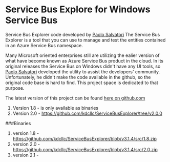 # Service Bus Explore for Windows Service Bus

Service Bus Explorer code developed by [Paolo Salvatori](https://social.msdn.microsoft.com/profile/paolo%20salvatori/)
The Service Bus Explorer is a tool that you can use to manage and test the entities contained in an Azure Service Bus namespace.

Many Microsoft oriented enterprises still are utilizing the ealier version of what have become known as Azure Service Bus product in the cloud. In its original releases the Service Bus on Windows didn't have any UI tools, 
so [Paolo Salvatori](https://social.msdn.microsoft.com/profile/paolo%20salvatori/) developed the utility to assist the developers' community. Unfortunately, he didn't make the code available in the github, so the
original code base is hard to find. This project space is dedicated to that purpose.

The latest version of this project can be found [here on github.com](https://github.com/paolosalvatori/ServiceBusExplorer)

1. Version 1.8 - is only available as binaries
2. Version 2.0  - https://github.com/kdcllc/ServiceBusExplorer/tree/v2.0.0

###Binaries
1. version 1.8 - https://github.com/kdcllc/ServiceBusExplorer/blob/v3.1.4/src/1.8.zip
2. version 2.0 - https://github.com/kdcllc/ServiceBusExplorer/blob/v3.1.4/src/2.0.zip
3. version 2.1 - 
